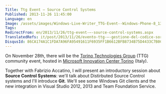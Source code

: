 ```yaml
---
Title: Ttg Event – Source Control Systems
Published: 2013-11-26 11:45:00
Language: en
Image: /assets/images/Windows-Live-Writer_TTG-Event--Windows-Phone-8_13DE4_TTG_Logo_trasp_thumb.png
Tags:
RedirectFrom: en/2013/11/26/ttg-event-–-source-control-systems.aspx
TranslatedRefs: it/post/2013/11/26/evento-ttg-–-gestione-del-codice-sorgente.md
DisqusId: 86CA174A1C1FDA7A96FA95491611F6935FF1B6612BFB8734B75D4433C7B0C693
---
```

On November 28th, there will be the <a href="http://www.torinotechnologiesgroup.it" target="_blank">Torino Technologies Group</a> (TTG) community event, hosted in <a href="http://www.mictorino.it/web/" target="_blank">Microsoft Innovation Center Torino</a> (Italy).

Together with Fabrizio Accatino, I will present an introductory session about **Source Control Systems**: we'll talk about Distirbuted Source Control systems and I'll introduce **Git**. We'll see some Windows Git clients and the new integration in Visual Studio 2012, 2013 and Team Foundation Service.